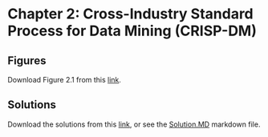 # Chapter 2: Cross-Industry Standard Process for Data Mining (CRISP-DM)

## Figures
Download Figure 2.1 from this [link](https://www.dropbox.com/s/jperaumx95ruhdo/Figure2_1.pdf?dl=1).

## Solutions
Download the solutions from this [link](https://www.dropbox.com/s/aoprvifcwbuiivn/CaseStudy-Answers-ch2.pdf?dl=1), or see the [Solution.MD](https://github.com/royjafari/optimizing-big-data-problem-statement/blob/main/ch2/Solutions.MD) markdown file.
